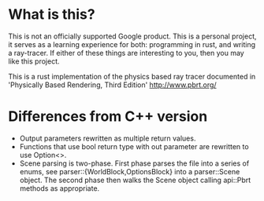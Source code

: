 # What is this?
This is not an officially supported Google product.  This is a personal
project, it serves as a learning experience for both: programming in rust, and
writing a ray-tracer.  If either of these things are interesting to you, then
you may like this project.

This is a rust implementation of the physics based ray tracer documented in
'Physically Based Rendering, Third Edition' http://www.pbrt.org/

# Differences from C++ version
 * Output parameters rewritten as multiple return values.
 * Functions that use bool return type with out parameter are rewritten to use
   Option<>.
 * Scene parsing is two-phase.  First phase parses the file into a series of
   enums, see parser::{WorldBlock,OptionsBlock} into a parser::Scene object.
   The second phase then walks the Scene object calling api::Pbrt methods as
   appropriate.
